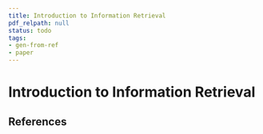 ```yaml
---
title: Introduction to Information Retrieval
pdf_relpath: null
status: todo
tags:
- gen-from-ref
- paper
---
```


# Introduction to Information Retrieval

## References
